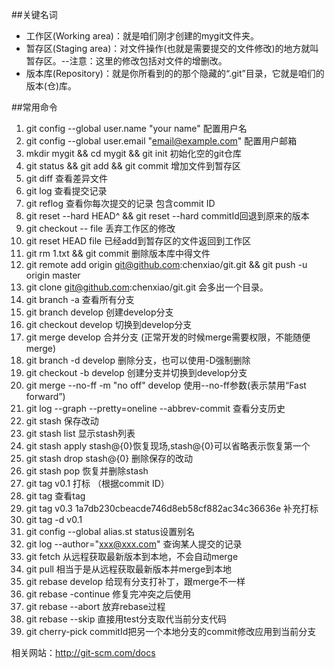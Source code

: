 ##关键名词 
* 工作区(Working area)：就是咱们刚才创建的mygit文件夹。
* 暂存区(Staging area)：对文件操作(也就是需要提交的文件修改)的地方就叫暂存区。--注意：这里的修改包括对文件的增删改。
* 版本库(Repository)：就是你所看到的的那个隐藏的“.git”目录，它就是咱们的版本(仓)库。

##常用命令
1. git config --global user.name "your name"     配置用户名
2. git config --global user.email "email@example.com" 配置用户邮箱
3. mkdir mygit && cd mygit && git init 初始化空的git仓库
4. git status && git add && git commit 增加文件到暂存区
5. git diff 查看差异文件
6. git log 查看提交记录
7. git reflog 查看你每次提交的记录 包含commit ID
8. git reset --hard HEAD^ && git reset --hard commitId回退到原来的版本
9. git checkout -- file 丢弃工作区的修改
10. git reset HEAD file 已经add到暂存区的文件返回到工作区
11. git rm 1.txt && git commit 删除版本库中得文件
12. git remote add origin git@github.com:chenxiao/git.git && git push -u origin master
13. git clone git@github.com:chenxiao/git.git 会多出一个目录。
14. git branch -a 查看所有分支
15. git branch develop 创建develop分支
16. git checkout develop 切换到develop分支
17. git merge develop 合并分支 (正常开发的时候merge需要权限，不能随便merge)
18. git branch -d develop 删除分支，也可以使用-D强制删除
19. git checkout -b develop 创建分支并切换到develop分支
20. git merge --no-ff -m "no off" develop 使用--no-ff参数(表示禁用“Fast forward”)
21. git log --graph --pretty=oneline --abbrev-commit 查看分支历史
22. git stash 保存改动
23. git stash list 显示stash列表
24. git stash apply stash@{0}恢复现场,stash@{0}可以省略表示恢复第一个
25. git stash drop stash@{0} 删除保存的改动
26. git stash pop 恢复并删除stash
27. git tag v0.1 打标 （根据commit ID）
28. git tag 查看tag
29. git tag v0.3 1a7db230cbeacde746d8eb58cf882ac34c36636e 补充打标
30. git tag -d v0.1
31. git config --global  alias.st status设置别名
32. git log --author="xxx@xxx.com" 查询某人提交的记录
33. git fetch 从远程获取最新版本到本地，不会自动merge
34. git pull 相当于是从远程获取最新版本并merge到本地
35. git rebase develop 给现有分支打补丁，跟merge不一样
36. git rebase -continue 修复完冲突之后使用
37. git rebase --abort 放弃rebase过程
38. git rebase --skip 直接用test分支取代当前分支代码
39. git cherry-pick commitId把另一个本地分支的commit修改应用到当前分支


相关网站：http://git-scm.com/docs
